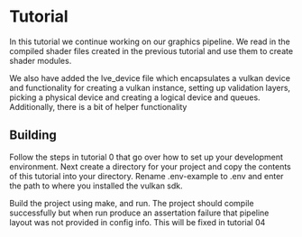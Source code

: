 # Tutorial

In this tutorial we continue working on our graphics pipeline. We read in the compiled shader files created in the previous tutorial and use them to create shader modules.


We also have added the lve_device file which encapsulates a vulkan device and functionality for creating a vulkan instance, setting up validation layers, picking a physical device and creating a logical device and queues. Additionally, there is a bit of helper functionality


## Building

Follow the steps in tutorial 0 that go over how to set up your development environment. Next create a directory for your project and copy the contents of this tutorial into your directory. Rename .env-example to .env and enter the path to where you installed the vulkan sdk.

Build the project using make, and run. The project should compile successfully but when run produce an assertation failure that pipeline layout was not provided in config info. This will be fixed in tutorial 04
